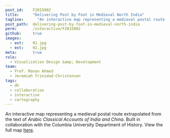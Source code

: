 ```yaml
---
post_id:    F2015002
title:      "Delivering Post by Foot in Medieval North India"
tagline:	  "An interactive map representing a medieval postal route extrapolated from the text of <i>Arabic Classical Accounts of India and China</i>. Built in collaboration with the Columbia University Department of History."
post_path:  delivering-post-by-foot-in-medieval-north-india
perm:       /interactive/F2015002
github:     true
images:
  - ext:    01.jpg
  - ext:    02.jpg
meta:       true
role:
  - Visualization Design &amp; Development
team:
  - Prof. Manan Ahmed
  - Jeremiah Trinidad-Christensen
tags:
  - dh
  - collaboration
  - interactive
  - cartography
---
```

An interactive map representing a medieval postal route extrapolated from the text of _Arabic Classical Accounts of India and China_. Built in collaboration with the Columbia University Department of History. View the full map [here](/interactive/F2015002).
